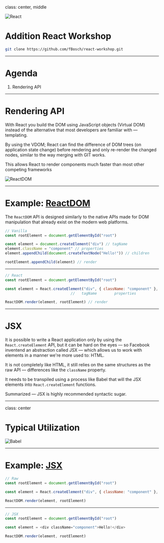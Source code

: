 class: center, middle

![React](https://upload.wikimedia.org/wikipedia/commons/thumb/a/a7/React-icon.svg/320px-React-icon.svg.png)
# Addition React Workshop
``` bash
git clone https://github.com/fBosch/react-workshop.git
```
---

# Agenda

1. Rendering API

---

# Rendering API

With React you build the DOM using JavaScript objects (Virtual DOM) instead of the alternative that most developers are familiar with — templating.

By using the VDOM; React can find the difference of DOM trees (on application state change) before rendering and only re-render the changed nodes, similar to the way merging with GIT works.

This allows React to render components much faster than most other competing frameworks

![ReactDOM](https://3lhowb48prep40031529g5yj-wpengine.netdna-ssl.com/wp-content/uploads/2016/07/reactjs_component_rendering_performance_04.gif)

---

# Example: [ReactDOM](/subjects/00-rendering-api/)

The `ReactDOM` API is designed similarly to the native APIs made for DOM manipulation that already exist on the modern web platforms.

```js
// Vanilla
const rootElement = document.getElementById("root")

const element = document.createElement("div") // tagName
element.className = "component" // properties
element.appendChild(document.createTextNode("Hello!")) // children

rootElement.appendChild(element) // render
```

___
```js
// React
const rootElement = document.getElementById("root")

const element = React.createElement("div", { className: "component" }, "Hello!")
                              //   tagName        properties           children

ReactDOM.render(element, rootElement) // render
```
---

# JSX

It is possible to write a React application only by using the `React.createElement` API, but it can be hard on the eyes — so Facebook inventend an abstraction called JSX — which allows us to work with elements in a manner we're more used to: HTML.

It is not completely like HTML, it still relies on the same structures as the raw API — differences like the `className` property.

It needs to be transpiled using a process like Babel that will the JSX elements into `React.createElement` functions.

Summarized — JSX is highly recommended syntactic sugar.

---
class: center
# Typical Utilization

![Babel](https://www.adrianprieto.com/wp-content/uploads/2017/01/react-p.png)

---
# Example: [JSX](/subjects/01-jsx/)

```js
// Raw
const rootElement = document.getElementById("root")

const element = React.createElement("div", { className: "component" }, "Hello!")

ReactDOM.render(element, rootElement)
```
___
```js
// JSX
const rootElement = document.getElementById("root")

const element = <div className="component">Hello!</div>

ReactDOM.render(element, rootElement)
```
